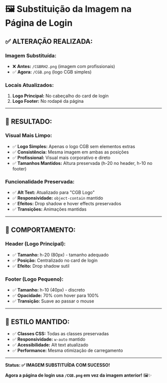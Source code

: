 # 🖼️ Substituição da Imagem na Página de Login

## ✅ **ALTERAÇÃO REALIZADA:**

### **Imagem Substituída:**
- ❌ **Antes:** `/CGBRH2.png` (imagem com profissionais)
- ✅ **Agora:** `/CGB.png` (logo CGB simples)

### **Locais Atualizados:**
1. **Logo Principal:** No cabeçalho do card de login
2. **Logo Footer:** No rodapé da página

---

## 🎯 **RESULTADO:**

### **Visual Mais Limpo:**
- ✅ **Logo Simples:** Apenas o logo CGB sem elementos extras
- ✅ **Consistência:** Mesma imagem em ambas as posições
- ✅ **Profissional:** Visual mais corporativo e direto
- ✅ **Tamanhos Mantidos:** Altura preservada (h-20 no header, h-10 no footer)

### **Funcionalidade Preservada:**
- ✅ **Alt Text:** Atualizado para "CGB Logo"
- ✅ **Responsividade:** `object-contain` mantido
- ✅ **Efeitos:** Drop shadow e hover effects preservados
- ✅ **Transições:** Animações mantidas

---

## 📱 **COMPORTAMENTO:**

### **Header (Logo Principal):**
- ✅ **Tamanho:** h-20 (80px) - tamanho adequado
- ✅ **Posição:** Centralizado no card de login
- ✅ **Efeito:** Drop shadow sutil

### **Footer (Logo Pequeno):**
- ✅ **Tamanho:** h-10 (40px) - discreto
- ✅ **Opacidade:** 70% com hover para 100%
- ✅ **Transição:** Suave ao passar o mouse

---

## 🎨 **ESTILO MANTIDO:**

- ✅ **Classes CSS:** Todas as classes preservadas
- ✅ **Responsividade:** `w-auto` mantido
- ✅ **Acessibilidade:** Alt text atualizado
- ✅ **Performance:** Mesma otimização de carregamento

---

**Status: ✅ IMAGEM SUBSTITUÍDA COM SUCESSO!**

**Agora a página de login usa `/CGB.png` em vez da imagem anterior!** 🖼️✨
